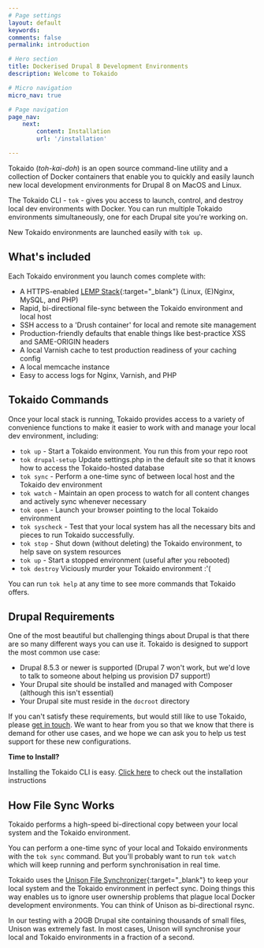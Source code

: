 ```yaml
---
# Page settings
layout: default
keywords:
comments: false
permalink: introduction

# Hero section
title: Dockerised Drupal 8 Development Environments
description: Welcome to Tokaido

# Micro navigation
micro_nav: true

# Page navigation
page_nav:
    next:
        content: Installation
        url: '/installation'

---
```


Tokaido (*toh-kai-doh*) is an open source command-line utility and a collection of Docker containers that enable you to quickly and easily launch new local development environments for Drupal 8 on MacOS and Linux.

The Tokaido CLI - `tok` - gives you access to launch, control, and destroy local dev environments with Docker. You can run multiple Tokaido environments simultaneously, one for each Drupal site you're working on.

New Tokaido environments are launched easily with `tok up`.

## What's included

Each Tokaido environment you launch comes complete with:

* A HTTPS-enabled [LEMP Stack](https://lemp.io/){:target="_blank"} (Linux, (E)Nginx, MySQL, and PHP)
* Rapid, bi-directional file-sync between the Tokaido environment and local host
* SSH access to a 'Drush container' for local and remote site management
* Production-friendly defaults that enable things like best-practice XSS and SAME-ORIGIN headers
* A local Varnish cache to test production readiness of your caching config
* A local memcache instance 
* Easy to access logs for Nginx, Varnish, and PHP

## Tokaido Commands

Once your local stack is running, Tokaido provides access to a variety of convenience functions to make it easier to work with and manage your local dev environment, including:

* `tok up` - Start a Tokaido environment. You run this from your repo root
* `tok drupal-setup` Update settings.php in the default site so that it knows how to access the Tokaido-hosted database
* `tok sync` - Perform a one-time sync of between local host and the Tokaido dev environment
* `tok watch` - Maintain an open process to watch for all content changes and actively sync whenever necessary
* `tok open` - Launch your browser pointing to the local Tokaido environment
* `tok syscheck` - Test that your local system has all the necessary bits and pieces to run Tokaido successfully. 
* `tok stop` - Shut down (without deleting) the Tokaido environment, to help save on system resources
* `tok up` - Start a stopped environment (useful after you rebooted)
* `tok destroy` Viciously murder your Tokaido environment :'(

You can run `tok help` at any time to see more commands that Tokaido offers. 

## Drupal Requirements

One of the most beautiful but challenging things about Drupal is that there are so many different ways you can use it. Tokaido is designed to support the most common use case:

- Drupal 8.5.3 or newer is supported (Drupal 7 won't work, but we'd love to talk to someone about helping us provision D7 support!)
- Your Drupal site should be installed and managed with Composer (although this isn't essential)
- Your Drupal site must reside in the `docroot` directory

If you can't satisfy these requirements, but would still like to use Tokaido, please [get in touch](). We want to hear from you so that we know that there is demand for other use cases, and we hope we can ask you to help us test support for these new configurations.

<div class="callout callout--success">
    <p><strong>Time to Install?</strong></p>
    <p>Installing the Tokaido CLI is easy. <a href="/installation">Click here</a> to check out the installation instructions</p>
</div>



## How File Sync Works
Tokaido performs a high-speed bi-directional copy between your local system and the Tokaido environment. 

You can perform a one-time sync of your local and Tokaido environments with the `tok sync` command. But you'll probably want to run `tok watch` which will keep running and perform synchronisation in real time. 

Tokaido uses the [Unison File Synchronizer](https://www.cis.upenn.edu/~bcpierce/unison/){:target="_blank"} to keep your local system and the Tokaido environment in perfect sync. Doing things this way enables us to ignore user ownership problems that plague local Docker development environments. You can think of Unison as bi-directional rsync. 

In our testing with a 20GB Drupal site containing thousands of small files, Unison was extremely fast. In most cases, Unison will synchronise your local and Tokaido environments in a fraction of a second. 